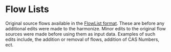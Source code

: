# Flow Lists    

Original source flows available in the [FlowList format](../flowlists/FlowList.md). These are before any additional edits were made to the harmonize. Minor edits to the original flow sources were made before using them as input data. Examples of such edits include, the addition or removal of flows, addition of CAS Numbers, ect. 
